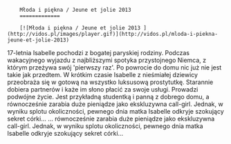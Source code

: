
        Młoda i piękna / Jeune et jolie 2013 
        =============
        
        [![Młoda i piękna / Jeune et jolie 2013 ](http://vidos.pl/images/player.gif)](http://vidos.pl/mloda-i-piekna-jeune-et-jolie-2013)
        
        
 17-letnia Isabelle pochodzi z bogatej paryskiej rodziny. Podczas wakacyjnego wyjazdu z najbliższymi spotyka przystojnego Niemca, z którym przeżywa swój 'pierwszy raz'. Po powrocie do domu nic już nie jest takie jak przedtem. W krótkim czasie Isabelle z nieśmiałej dziewicy przeobraża się w gotową na wszystko luksusową prostytutkę. Starannie dobiera partnerów i każe im słono płacić za swoje usługi. Prowadzi podwójne życie. Jest przykładną studentką i panną z dobrego domu, a równocześnie zarabia duże pieniądze jako ekskluzywna call-girl. Jednak, w wyniku splotu okoliczności, pewnego dnia matka Isabelle odkryje szokujący sekret córki…  ... równocześnie zarabia duże pieniądze jako ekskluzywna call-girl. Jednak, w wyniku splotu okoliczności, pewnego dnia matka Isabelle odkryje szokujący sekret córki…
    